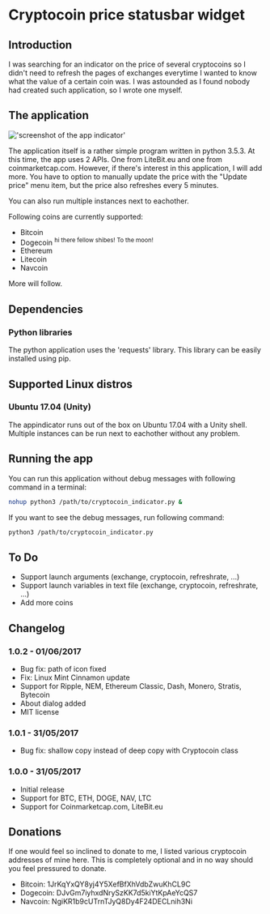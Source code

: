 # Cryptocoin price statusbar widget
## Introduction
I was searching for an indicator on the price of several cryptocoins so I didn't need to refresh the pages of exchanges everytime I wanted to know what the value of a certain coin was. I was astounded as I found nobody had created such application, so I wrote one myself.

## The application
!['screenshot of the app indicator'](http://i.imgur.com/smxXboK.png)

The application itself is a rather simple program written in python 3.5.3. At this time, the app uses 2 APIs. One from LiteBit.eu and one from coinmarketcap.com. However, if there's interest in this application, I will add more. You have to option to manually update the price with the "Update price" menu item, but the price also refreshes every 5 minutes.

You can also run multiple instances next to eachother.

Following coins are currently supported:
+ Bitcoin
+ Dogecoin <sup>hi there fellow shibes! To the moon!</sup>
+ Ethereum
+ Litecoin
+ Navcoin

More will follow.

## Dependencies
### Python libraries
The python application uses the 'requests' library. This library can be easily installed using pip.

## Supported Linux distros
### Ubuntu 17.04 (Unity)
The appindicator runs out of the box on Ubuntu 17.04 with a Unity shell. Multiple instances can be run next to eachother without any problem.

## Running the app
You can run this application without debug messages with following command in a terminal:
```bash
nohup python3 /path/to/cryptocoin_indicator.py &
```
If you want to see the debug messages, run following command:
```bash
python3 /path/to/cryptocoin_indicator.py
```

## To Do
+ Support launch arguments (exchange, cryptocoin, refreshrate, ...)
+ Support launch variables in text file (exchange, cryptocoin, refreshrate, ...)
+ Add more coins

## Changelog
### 1.0.2 - 01/06/2017
+ Bug fix: path of icon fixed
+ Fix: Linux Mint Cinnamon update
+ Support for Ripple, NEM, Ethereum Classic, Dash, Monero, Stratis, Bytecoin
+ About dialog added
+ MIT license

### 1.0.1 - 31/05/2017
+ Bug fix: shallow copy instead of deep copy with Cryptocoin class

### 1.0.0 - 31/05/2017
+ Initial release
+ Support for BTC, ETH, DOGE, NAV, LTC
+ Support for Coinmarketcap.com, LiteBit.eu

## Donations
If one would feel so inclined to donate to me, I listed various cryptocoin addresses of mine here. This is completely optional and in no way should you feel pressured to donate.
+ Bitcoin: 1JrKqYxQY8yj4Y5XefBfXhVdbZwuKhCL9C
+ Dogecoin: DJvGm7iyhxdNrySzKK7d5kiYtKpAeYcQS7
+ Navcoin: NgiKR1b9cUTrnTJyQ8Dy4F24DECLnih3Ni
